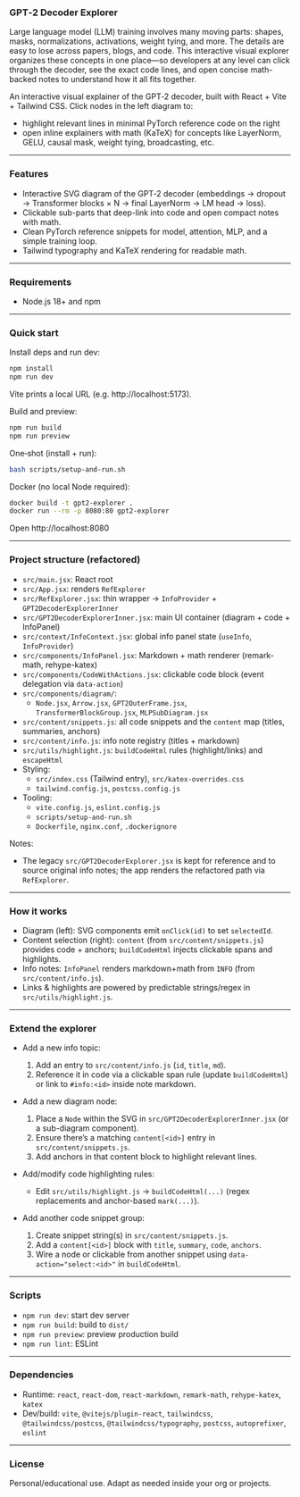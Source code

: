 ### GPT‑2 Decoder Explorer

Large language model (LLM) training involves many moving parts: shapes, masks, normalizations, activations, weight tying, and more. The details are easy to lose across papers, blogs, and code. This interactive visual explorer organizes these concepts in one place—so developers at any level can click through the decoder, see the exact code lines, and open concise math-backed notes to understand how it all fits together.

An interactive visual explainer of the GPT‑2 decoder, built with React + Vite + Tailwind CSS. Click nodes in the left diagram to:
- highlight relevant lines in minimal PyTorch reference code on the right
- open inline explainers with math (KaTeX) for concepts like LayerNorm, GELU, causal mask, weight tying, broadcasting, etc.

---

### Features
- Interactive SVG diagram of the GPT‑2 decoder (embeddings → dropout → Transformer blocks × N → final LayerNorm → LM head → loss).
- Clickable sub-parts that deep-link into code and open compact notes with math.
- Clean PyTorch reference snippets for model, attention, MLP, and a simple training loop.
- Tailwind typography and KaTeX rendering for readable math.

---

### Requirements
- Node.js 18+ and npm

---

### Quick start
Install deps and run dev:
```bash
npm install
npm run dev
```
Vite prints a local URL (e.g. http://localhost:5173).

Build and preview:
```bash
npm run build
npm run preview
```

One‑shot (install + run):
```bash
bash scripts/setup-and-run.sh
```

Docker (no local Node required):
```bash
docker build -t gpt2-explorer .
docker run --rm -p 8080:80 gpt2-explorer
```
Open http://localhost:8080

---

### Project structure (refactored)
- `src/main.jsx`: React root
- `src/App.jsx`: renders `RefExplorer`
- `src/RefExplorer.jsx`: thin wrapper → `InfoProvider` + `GPT2DecoderExplorerInner`
- `src/GPT2DecoderExplorerInner.jsx`: main UI container (diagram + code + InfoPanel)
- `src/context/InfoContext.jsx`: global info panel state (`useInfo`, `InfoProvider`)
- `src/components/InfoPanel.jsx`: Markdown + math renderer (remark-math, rehype-katex)
- `src/components/CodeWithActions.jsx`: clickable code block (event delegation via `data-action`)
- `src/components/diagram/`:
  - `Node.jsx`, `Arrow.jsx`, `GPT2OuterFrame.jsx`, `TransformerBlockGroup.jsx`, `MLPSubDiagram.jsx`
- `src/content/snippets.js`: all code snippets and the `content` map (titles, summaries, anchors)
- `src/content/info.js`: info note registry (titles + markdown)
- `src/utils/highlight.js`: `buildCodeHtml` rules (highlight/links) and `escapeHtml`
- Styling:
  - `src/index.css` (Tailwind entry), `src/katex-overrides.css`
  - `tailwind.config.js`, `postcss.config.js`
- Tooling:
  - `vite.config.js`, `eslint.config.js`
  - `scripts/setup-and-run.sh`
  - `Dockerfile`, `nginx.conf`, `.dockerignore`

Notes:
- The legacy `src/GPT2DecoderExplorer.jsx` is kept for reference and to source original info notes; the app renders the refactored path via `RefExplorer`.

---

### How it works
- Diagram (left): SVG components emit `onClick(id)` to set `selectedId`.
- Content selection (right): `content` (from `src/content/snippets.js`) provides code + anchors; `buildCodeHtml` injects clickable spans and highlights.
- Info notes: `InfoPanel` renders markdown+math from `INFO` (from `src/content/info.js`).
- Links & highlights are powered by predictable strings/regex in `src/utils/highlight.js`.

---

### Extend the explorer
- Add a new info topic:
  1) Add an entry to `src/content/info.js` (`id`, `title`, `md`).
  2) Reference it in code via a clickable span rule (update `buildCodeHtml`) or link to `#info:<id>` inside note markdown.

- Add a new diagram node:
  1) Place a `Node` within the SVG in `src/GPT2DecoderExplorerInner.jsx` (or a sub-diagram component).
  2) Ensure there’s a matching `content[<id>]` entry in `src/content/snippets.js`.
  3) Add anchors in that content block to highlight relevant lines.

- Add/modify code highlighting rules:
  - Edit `src/utils/highlight.js` → `buildCodeHtml(...)` (regex replacements and anchor-based `mark(...)`).

- Add another code snippet group:
  1) Create snippet string(s) in `src/content/snippets.js`.
  2) Add a `content[<id>]` block with `title`, `summary`, `code`, `anchors`.
  3) Wire a node or clickable from another snippet using `data-action="select:<id>"` in `buildCodeHtml`.

---

### Scripts
- `npm run dev`: start dev server
- `npm run build`: build to `dist/`
- `npm run preview`: preview production build
- `npm run lint`: ESLint

---

### Dependencies
- Runtime: `react`, `react-dom`, `react-markdown`, `remark-math`, `rehype-katex`, `katex`
- Dev/build: `vite`, `@vitejs/plugin-react`, `tailwindcss`, `@tailwindcss/postcss`, `@tailwindcss/typography`, `postcss`, `autoprefixer`, `eslint`

---

### License
Personal/educational use. Adapt as needed inside your org or projects.


